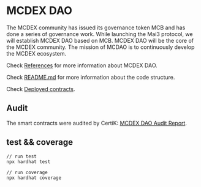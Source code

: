 # MCDEX DAO

The MCDEX community has issued its governance token MCB and has done a series of governance work. While launching the Mai3 protocol, we will establish MCDEX DAO based on MCB. MCDEX DAO will be the core of the MCDEX community. The mission of MCDAO is to continuously develop the MCDEX ecosystem.

Check [References](https://mcdex.io/references/#/en-US/mcdex-dao) for more information about MCDEX DAO.

Check [README.md](./docs/README.md) for more information about the code structure.

Check [Deployed contracts](https://docs.mcdex.io/deployed-contracts).

## Audit

The smart contracts were audited by CertiK: [MCDEX DAO Audit Report](https://mcdexio.github.io/documents/en/CertiK-Audit-Report-for-MCDEX-DAO-final.pdf).

## test && coverage

```shell
// run test
npx hardhat test

// run coverage
npx hardhat coverage
```

